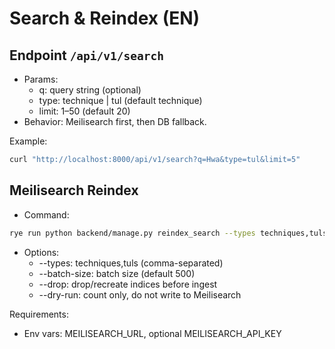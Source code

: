 # Search & Reindex (EN)

## Endpoint `/api/v1/search`
- Params:
  - q: query string (optional)
  - type: technique | tul (default technique)
  - limit: 1–50 (default 20)
- Behavior: Meilisearch first, then DB fallback.

Example:
```bash
curl "http://localhost:8000/api/v1/search?q=Hwa&type=tul&limit=5"
```

## Meilisearch Reindex
- Command:
```bash
rye run python backend/manage.py reindex_search --types techniques,tuls --batch-size 500 --drop
```
- Options:
  - --types: techniques,tuls (comma-separated)
  - --batch-size: batch size (default 500)
  - --drop: drop/recreate indices before ingest
  - --dry-run: count only, do not write to Meilisearch

Requirements:
- Env vars: MEILISEARCH_URL, optional MEILISEARCH_API_KEY
